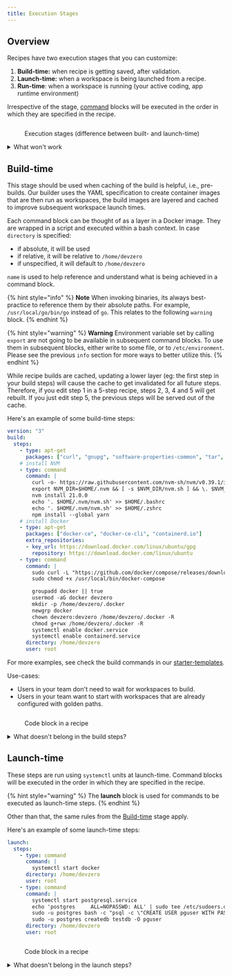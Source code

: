 ```yaml
---
title: Execution Stages
---
```

## Overview

Recipes have two execution stages that you can customize:

1. **Build-time:** when recipe is getting saved, after validation.
2. **Launch-time:** when a workspace is being launched from a recipe.
3. **Run-time**: when a workspace is running (your active coding, app runtime environment)

Irrespective of the stage, [command](syntax.md#command) blocks will be executed in the order in which they are specified in the recipe.

<figure><img src="../.gitbook/assets/exec-stages.png" alt=""><figcaption><p>Execution stages (difference between built- and launch-time)</p></figcaption></figure>

<details>

<summary>What won't work</summary>

Anything that requires user-input to proceed. Build- and launch-time steps are executed by processes in a completely headless mode. As such, if your setup command requires user-input or needs to be attached to a TTY, it will unfortunately not work. You will see it get stuck in the logs, and the best you will be able to do is cancel that build.

**Common cases where this is true:**

* Adding `-y` for apt-get operations: `sudo apt-get install -y curl`
* Prepending apt-get operations with `DEBIAN_FRONTEND=noninteractive`: `DEBIAN_FRONTEND=noninteractive sudo apt-get install -y tzdata`

</details>

## Build-time

This stage should be used when caching of the build is helpful, i.e., pre-builds. Our builder uses the YAML specification to create container images that are then run as workspaces, the build images are layered and cached to improve subsequent workspace launch times.

Each command block can be thought of as a layer in a Docker image. They are wrapped in a script and executed within a bash context. In case `directory` is specified:

* if absolute, it will be used
* if relative, it will be relative to `/home/devzero`
* if unspecified, it will default to `/home/devzero`

`name` is used to help reference and understand what is being achieved in a command block.

{% hint style="info" %}
**Note** When invoking binaries, its always best-practice to reference them by their absolute paths. For example, `/usr/local/go/bin/go` instead of `go`. This relates to the following `warning` block.
{% endhint %}

{% hint style="warning" %}
**Warning** Environment variable set by calling `export` are not going to be available in subsequent command blocks. To use them in subsequent blocks, either write to some file, or to `/etc/environment`. Please see the previous `info` section for more ways to better utilize this.
{% endhint %}

While recipe builds are cached, updating a lower layer (eg: the first step in your build steps) will cause the cache to get invalidated for all future steps. Therefore, if you edit step 1 in a 5-step recipe, steps 2, 3, 4 and 5 will get rebuilt. If you just edit step 5, the previous steps will be served out of the cache.

Here's an example of some build-time steps:

```yaml
version: "3"
build:
  steps:
    - type: apt-get
      packages: ["curl", "gnupg", "software-properties-common", "tar", "unzip", "zip"]
    # install NVM
    - type: command
      command: |
        curl -o- https://raw.githubusercontent.com/nvm-sh/nvm/v0.39.1/install.sh | bash
        export NVM_DIR=$HOME/.nvm && [ -s $NVM_DIR/nvm.sh ] && \. $NVM_DIR/nvm.sh
        nvm install 21.0.0
        echo '. $HOME/.nvm/nvm.sh' >> $HOME/.bashrc
        echo '. $HOME/.nvm/nvm.sh' >> $HOME/.zshrc
        npm install --global yarn
    # install Docker
    - type: apt-get
      packages: ["docker-ce", "docker-ce-cli", "containerd.io"]
      extra_repositories:
      - key_url: https://download.docker.com/linux/ubuntu/gpg
        repository: https://download.docker.com/linux/ubuntu
    - type: command
      command: |
        sudo curl -L "https://github.com/docker/compose/releases/download/1.29.2/docker-compose-$(uname -s)-$(uname -m)" -o /usr/local/bin/docker-compose
        sudo chmod +x /usr/local/bin/docker-compose

        groupadd docker || true
        usermod -aG docker devzero
        mkdir -p /home/devzero/.docker
        newgrp docker
        chown devzero:devzero /home/devzero/.docker -R
        chmod g+rwx /home/devzero/.docker -R
        systemctl enable docker.service
        systemctl enable containerd.service
      directory: /home/devzero
      user: root
```

For more examples, see check the build commands in our [starter-templates](../references/starter-templates/ "mention").

Use-cases:

* Users in your team don't need to wait for workspaces to build.
* Users in your team want to start with workspaces that are already configured with golden paths.

<figure><img src="../.gitbook/assets/buildtime-in-recipe.png" alt=""><figcaption><p>Code block in a recipe</p></figcaption></figure>

<details>

<summary>What doesn't belong in the build steps?</summary>

Do not use build steps for executing any sort of daemonized process (eg: `sudo systemctl start ...`)

While calling operations to kick-off indexing in IDEs is technically feasible in the build-time stage, it's best left to the launch-time stage.

</details>

## Launch-time

These steps are run using `systemctl` units at launch-time. Command blocks will be executed in the order in which they are specified in the recipe.

{% hint style="warning" %}
The **launch** block is used for commands to be executed as launch-time steps.
{% endhint %}

Other than that, the same rules from the [Build-time](exec-stages.md#build-time) stage apply.

Here's an example of some launch-time steps:

```yaml
launch:
  steps:
    - type: command
      command: |
        systemctl start docker
      directory: /home/devzero
      user: root
    - type: command
      command: |
        systemctl start postgresql.service
        echo 'postgres     ALL=NOPASSWD: ALL' | sudo tee /etc/sudoers.d/100-postgres
        sudo -u postgres bash -c "psql -c \"CREATE USER pguser WITH PASSWORD 'test1234';\""
        sudo -u postgres createdb testdb -O pguser
      directory: /home/devzero
      user: root
```

<figure><img src="../.gitbook/assets/runtime-in-recipe.png" alt=""><figcaption><p>Code block in a recipe</p></figcaption></figure>

<details>

<summary>What doesn't belong in the launch steps?</summary>

Cacheable steps that make filesystem updates are better placed in the build-time stage

Binaries, files, and interfaces that you expect the user to access as soon as they get into their workspace.

</details>

